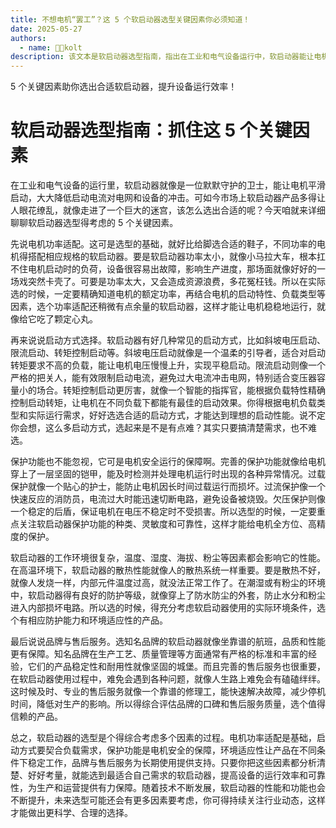 ```yaml
---
title: 不想电机“罢工”？这 5 个软启动器选型关键因素你必须知道！
date: 2025-05-27
authors:
  - name: 🧑‍💼kolt
description: 该文本是软启动器选型指南，指出在工业和电气设备运行中，软启动器能让电机平滑启动、降低冲击，但市场产品众多，选型需考虑五个关键因素：一是电机功率适配，要结合电机额定功率、启动特性和负载类型选适配且稍有余量的；二是启动方式选择，如斜坡电压、限流、转矩控制等启动方式，要根据电机负载和运行需求选；三是保护功能，要关注种类、灵敏度和可靠性，为电机提供全方位保护；四是考虑工作环境，选择有相应防护能力和环境适应性的产品；五是注重品牌与售后服务，选知名品牌并评估售后质量。强调选型要综合考量各因素，未来还需关注行业动态。   
---
```


5 个关键因素助你选出合适软启动器，提升设备运行效率！ 
# 软启动器选型指南：抓住这 5 个关键因素

在工业和电气设备的运行里，软启动器就像是一位默默守护的卫士，能让电机平滑启动，大大降低启动电流对电网和设备的冲击。可如今市场上软启动器产品多得让人眼花缭乱，就像走进了一个巨大的迷宫，该怎么选出合适的呢？今天咱就来详细聊聊软启动器选型得考虑的 5 个关键因素。

先说电机功率适配。这可是选型的基础，就好比给脚选合适的鞋子，不同功率的电机得搭配相应规格的软启动器。要是软启动器功率太小，就像小马拉大车，根本扛不住电机启动时的负荷，设备很容易出故障，影响生产进度，那场面就像好好的一场戏突然卡壳了。可要是功率太大，又会造成资源浪费，多花冤枉钱。所以在实际选的时候，一定要精确知道电机的额定功率，再结合电机的启动特性、负载类型等因素，选个功率适配还稍微有点余量的软启动器，这样才能让电机稳稳地运行，就像给它吃了颗定心丸。

再来说说启动方式选择。软启动器有好几种常见的启动方式，比如斜坡电压启动、限流启动、转矩控制启动等。斜坡电压启动就像是一个温柔的引导者，适合对启动转矩要求不高的负载，能让电机电压慢慢上升，实现平稳启动。限流启动则像一个严格的把关人，能有效限制启动电流，避免过大电流冲击电网，特别适合变压器容量小的场合。转矩控制启动更厉害，就像一个智能的指挥官，能根据负载特性精确控制启动转矩，让电机在不同负载下都能有最佳的启动效果。你得根据电机负载类型和实际运行需求，好好选选合适的启动方式，才能达到理想的启动性能。说不定你会想，这么多启动方式，选起来是不是有点难？其实只要搞清楚需求，也不难选。

保护功能也不能忽视，它可是电机安全运行的保障啊。完善的保护功能就像给电机穿上了一层坚固的铠甲，能及时检测并处理电机运行时出现的各种异常情况。过载保护就像一个贴心的护士，能防止电机因长时间过载运行而损坏。过流保护像一个快速反应的消防员，电流过大时能迅速切断电路，避免设备被烧毁。欠压保护则像一个稳定的后盾，保证电机在电压不稳定时不受损害。所以选型的时候，一定要重点关注软启动器保护功能的种类、灵敏度和可靠性，这样才能给电机全方位、高精度的保护。

软启动器的工作环境很复杂，温度、湿度、海拔、粉尘等因素都会影响它的性能。在高温环境下，软启动器的散热性能就像人的散热系统一样重要。要是散热不好，就像人发烧一样，内部元件温度过高，就没法正常工作了。在潮湿或有粉尘的环境中，软启动器得有良好的防护等级，就像穿上了防水防尘的外套，防止水分和粉尘进入内部损坏电路。所以选的时候，得充分考虑软启动器使用的实际环境条件，选个有相应防护能力和环境适应性的产品。

最后说说品牌与售后服务。选知名品牌的软启动器就像坐靠谱的航班，品质和性能更有保障。知名品牌在生产工艺、质量管理等方面通常有严格的标准和丰富的经验，它们的产品稳定性和耐用性就像坚固的城堡。而且完善的售后服务也很重要，在软启动器使用过程中，难免会遇到各种问题，就像人生路上难免会有磕磕绊绊。这时候及时、专业的售后服务就像一个靠谱的修理工，能快速解决故障，减少停机时间，降低对生产的影响。所以得综合评估品牌的口碑和售后服务质量，选个值得信赖的产品。

总之，软启动器的选型是个得综合考虑多个因素的过程。电机功率适配是基础，启动方式要契合负载需求，保护功能是电机安全的保障，环境适应性让产品在不同条件下稳定工作，品牌与售后服务为长期使用提供支持。只要你把这些因素都分析清楚、好好考量，就能选到最适合自己需求的软启动器，提高设备的运行效率和可靠性，为生产和运营提供有力保障。随着技术不断发展，软启动器的性能和功能也会不断提升，未来选型可能还会有更多因素要考虑，你可得持续关注行业动态，这样才能做出更科学、合理的选择。 